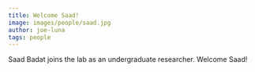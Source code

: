 ```yaml
---
title: Welcome Saad!
image: images/people/saad.jpg
author: joe-luna
tags: people
---
```


Saad Badat joins the lab as an undergraduate researcher. Welcome Saad!